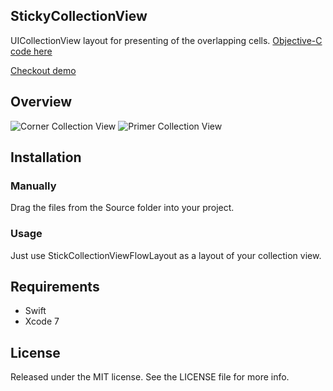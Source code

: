 ## StickyCollectionView
UICollectionView layout for presenting of the overlapping cells. [Objective-C code here](https://github.com/matbeich/StickyCollectionView)

[Checkout demo](https://appetize.io/app/63y1wgk56p6c4h9zr5n6efy9wm?device=iphone5s&scale=75&orientation=portrait&osVersion=9.2)
## Overview
![Corner Collection View](https://cloud.githubusercontent.com/assets/5644547/11768922/90c8ddb2-a1ec-11e5-9476-bff461e214c2.gif)
![Primer Collection View](https://cloud.githubusercontent.com/assets/5644547/12595806/6f3bcfdc-c48e-11e5-91e0-1c4b724bf154.gif)
## Installation

### Manually
Drag the files from the Source folder into your project.

### Usage
Just use StickCollectionViewFlowLayout as a layout of your collection view.

## Requirements
- Swift
- Xcode 7

## License
Released under the MIT license. See the LICENSE file for more info.
